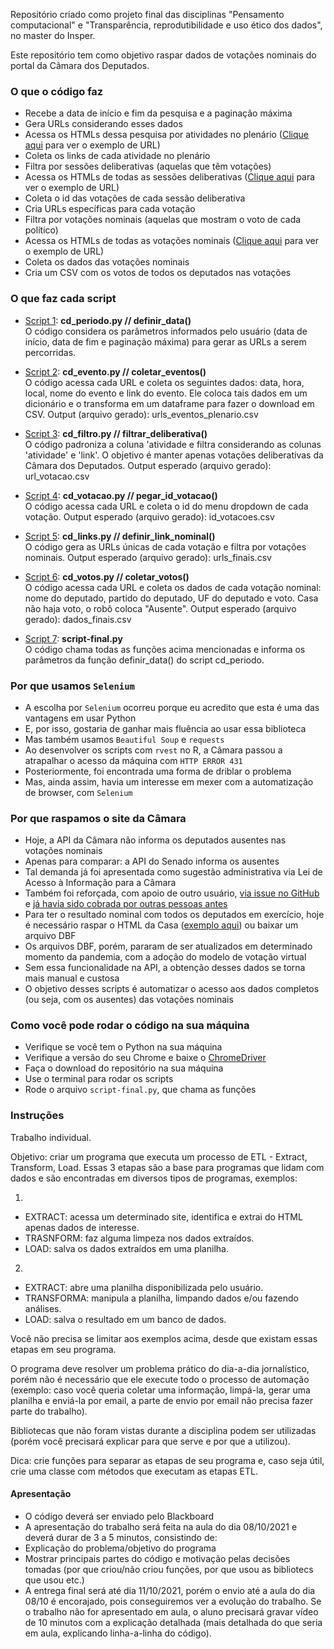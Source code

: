 Repositório criado como projeto final das disciplinas "Pensamento computacional" e "Transparência, reprodutibilidade e uso ético dos dados", no master do Insper.
 
Este repositório tem como objetivo raspar dados de votações nominais do portal da Câmara dos Deputados.

### O que o código faz
- Recebe a data de início e fim da pesquisa e a paginação máxima   
- Gera URLs considerando esses dados
- Acessa os HTMLs dessa pesquisa por atividades no plenário ([Clique aqui](https://www.camara.leg.br/agenda?dataInicial__proxy=01%2F02%2F2020&dataInicial=01%2F02%2F2020&dataFinal__proxy=01%2F07%2F2020&dataFinal=01%2F07%2F2020&categorias=Plen%C3%A1rio) para ver o exemplo de URL)
- Coleta os links de cada atividade no plenário
- Filtra por sessões deliberativas (aquelas que têm votações)
- Acessa os HTMLs de todas as sessões deliberativas ([Clique aqui](https://www.camara.leg.br/presenca-comissoes/votacao-portal?reuniao=59571) para ver o exemplo de URL)
- Coleta o id das votações de cada sessão deliberativa
- Cria URLs específicas para cada votação
- Filtra por votações nominais (aquelas que mostram o voto de cada político)
- Acessa os HTMLs de todas as votações nominais ([Clique aqui](https://www.camara.leg.br/presenca-comissoes/votacao-portal?reuniao=59571&itemVotacao=28979) para ver o exemplo de URL)
- Coleta os dados das votações nominais
- Cria um CSV com os votos de todos os deputados nas votações

### O que faz cada script
- [Script 1](https://github.com/gabrielacaesar/votos_camara/blob/main/scripts/cd_periodo.py): **cd_periodo.py // definir_data()**           
O código considera os parâmetros informados pelo usuário (data de início, data de fim e paginação máxima) para gerar as URLs a serem percorridas.

- [Script 2](https://github.com/gabrielacaesar/votos_camara/blob/main/scripts/cd_evento.py): **cd_evento.py // coletar_eventos()**        
O código acessa cada URL e coleta os seguintes dados: data, hora, local, nome do evento e link do evento. Ele coloca tais dados em um dicionário e o transforma em um dataframe para fazer o download em CSV. Output (arquivo gerado): urls_eventos_plenario.csv

- [Script 3](https://github.com/gabrielacaesar/votos_camara/blob/main/scripts/cd_filtro.py): **cd_filtro.py // filtrar_deliberativa()**    
O código padroniza a coluna 'atividade e filtra considerando as colunas 'atividade' e 'link'. O objetivo é manter apenas votações deliberativas da Câmara dos Deputados. Output esperado (arquivo gerado): url_votacao.csv

- [Script 4](https://github.com/gabrielacaesar/votos_camara/blob/main/scripts/cd_votacao): **cd_votacao.py // pegar_id_votacao()**    
O código acessa cada URL e coleta o id do menu dropdown de cada votação. Output esperado (arquivo gerado): id_votacoes.csv

- [Script 5](https://github.com/gabrielacaesar/votos_camara/blob/main/scripts/cd_links.py): **cd_links.py // definir_link_nominal()**    
O código gera as URLs únicas de cada votação e filtra por votações nominais. Output esperado (arquivo gerado): urls_finais.csv

- [Script 6](https://github.com/gabrielacaesar/votos_camara/blob/main/scripts/cd_votos.py): **cd_votos.py // coletar_votos()**    
O código acessa cada URL e coleta os dados de cada votação nominal: nome do deputado, partido do deputado, UF do deputado e voto. Casa não haja voto, o robô coloca "Ausente". Output esperado (arquivo gerado): dados_finais.csv

- [Script 7](https://github.com/gabrielacaesar/votos_camara/blob/main/scripts/script-final.py): **script-final.py**   
O código chama todas as funções acima mencionadas e informa os parâmetros da função definir_data() do script cd_periodo. 

### Por que usamos ``Selenium``
- A escolha por ``Selenium`` ocorreu porque eu acredito que esta é uma das vantagens em usar Python
- E, por isso, gostaria de ganhar mais fluência ao usar essa biblioteca
- Mas também usamos ``Beautiful Soup`` e ``requests`` 
- Ao desenvolver os scripts com ``rvest`` no R, a Câmara passou a atrapalhar o acesso da máquina com ``HTTP ERROR 431``
- Posteriormente, foi encontrada uma forma de driblar o problema
- Mas, ainda assim, havia um interesse em mexer com a automatização de browser, com ``Selenium``

### Por que raspamos o site da Câmara
- Hoje, a API da Câmara não informa os deputados ausentes nas votações nominais       
- Apenas para comparar: a API do Senado informa os ausentes           
- Tal demanda já foi apresentada como sugestão administrativa via Lei de Acesso à Informação para a Câmara           
- Também foi reforçada, com apoio de outro usuário, [via issue no GitHub](https://github.com/CamaraDosDeputados/dados-abertos/issues/312) e [já havia sido cobrada por outras pessoas antes](https://github.com/CamaraDosDeputados/dados-abertos/issues/302)
- Para ter o resultado nominal com todos os deputados em exercício, hoje é necessário raspar o HTML da Casa ([exemplo aqui](https://www.camara.leg.br/presenca-comissoes/votacao-portal?reuniao=63176&itemVotacao=10127)) ou baixar um arquivo DBF
- Os arquivos DBF, porém, pararam de ser atualizados em determinado momento da pandemia, com a adoção do modelo de votação virtual
- Sem essa funcionalidade na API, a obtenção desses dados se torna mais manual e custosa
- O objetivo desses scripts é automatizar o acesso aos dados completos (ou seja, com os ausentes) das votações nominais

### Como você pode rodar o código na sua máquina
- Verifique se você tem o Python na sua máquina     
- Verifique a versão do seu Chrome e baixe o [ChromeDriver](https://chromedriver.chromium.org/downloads)       
- Faça o download do repositório na sua máquina     
- Use o terminal para rodar os scripts    
- Rode o arquivo ``script-final.py``, que chama as funções      

### Instruções
Trabalho individual.

Objetivo: criar um programa que executa um processo de ETL - Extract, Transform, Load. Essas 3 etapas são a base para programas que lidam com dados e são encontradas em diversos tipos de programas, exemplos:

1)
- EXTRACT: acessa um determinado site, identifica e extrai do HTML apenas dados de interesse. 
- TRASNFORM: faz alguma limpeza nos dados extraídos. 
- LOAD: salva os dados extraídos em uma planilha.

2)
- EXTRACT: abre uma planilha disponibilizada pelo usuário. 
- TRANSFORMA: manipula a planilha, limpando dados e/ou fazendo análises. 
- LOAD: salva o resultado em um banco de dados.

Você não precisa se limitar aos exemplos acima, desde que existam essas etapas em seu programa.

O programa deve resolver um problema prático do dia-a-dia jornalístico, porém não é necessário que ele execute todo o processo de automação (exemplo: caso você queria coletar uma informação, limpá-la, gerar uma planilha e enviá-la por email, a parte de envio por email não precisa fazer parte do trabalho).

Bibliotecas que não foram vistas durante a disciplina podem ser utilizadas (porém você precisará explicar para que serve e por que a utilizou).

Dica: crie funções para separar as etapas de seu programa e, caso seja útil, crie uma classe com métodos que executam as etapas ETL.

#### Apresentação
- O código deverá ser enviado pelo Blackboard
- A apresentação do trabalho será feita na aula do dia 08/10/2021 e deverá durar de 3 a 5 minutos, consistindo de:
- Explicação do problema/objetivo do programa
- Mostrar principais partes do código e motivação pelas decisões tomadas (por que criou/não criou funções, por que usou as bibliotecs que usou etc.)
- A entrega final será até dia 11/10/2021, porém o envio até a aula do dia 08/10 é encorajado, pois conseguiremos ver a evolução do trabalho. Se o trabalho não for apresentado em aula, o aluno precisará gravar vídeo de 10 minutos com a explicação detalhada (mais detalhada do que seria em aula, explicando linha-a-linha do código).

